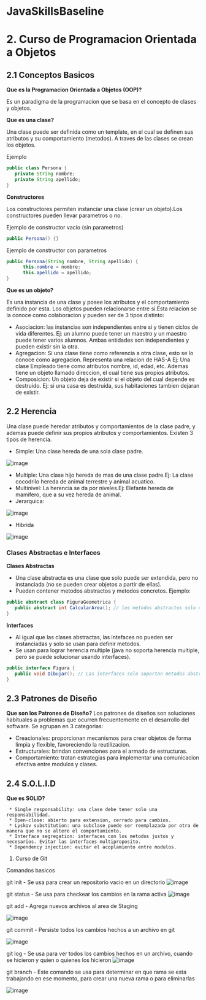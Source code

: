 # JavaSkillsBaseline

# 2. Curso de Programacion Orientada a Objetos

## 2.1 Conceptos Basicos

**Que es la Programacion Orientada a Objetos (OOP)?**

Es un paradigma de la programacion que se basa en el concepto de clases y objetos.

**Que es una clase?**

Una clase puede ser definida como un template, en el cual se definen sus atributos y su comportamiento (metodos). A traves de las clases se crean los objetos.

Ejemplo

```Java
public class Persona {
   private String nombre;
   private String apellido;
}
```

**Constructores**

Los constructores permiten instanciar una clase (crear un objeto).Los constructores pueden llevar parametros o no.

Ejemplo de constructor vacio (sin parametros)
```Java                                                                  
public Persona() {}
```
Ejemplo de constructor con parametros
```Java
public Persona(String nombre, String apellido) {
      this.nombre = nombre;
      this.apellido = apellido;
}
```

**Que es un objeto?**

Es una instancia de una clase y posee los atributos y el comportamiento definido por esta.
Los objetos pueden relacionarse entre si.Esta relacion se la conoce como colaboracion y pueden ser de 3 tipos distinto:
 - Asociacion: las instancias son independientes entre si y tienen ciclos de vida diferentes. Ej: un alumno puede tener un maestro y un maestro puede tener varios alumnos.
   Ambas entidades son independientes y pueden existir sin la otra.
 - Agregacion: Si una clase tiene como referencia a otra clase, esto se lo conoce como agregacion. Representa una relacion de HAS-A
   Ej: Una clase Empleado tiene como atributos nombre, id, edad, etc. Ademas tiene un objeto llamado direccion, el cual tiene sus propios atributos.
 - Composicion: Un objeto deja de existir si el objeto del cual depende es destruido. Ej: si una casa es destruida, sus habitaciones tambien dejaran de existir.

## 2.2 Herencia

Una clase puede heredar atributos y comportamientos de la clase padre, y ademas puede definir sus propios atributos y comportamientos.
Existen 3 tipos de herencia.
 * Simple: Una clase hereda de una sola clase padre.
 
 ![image](https://user-images.githubusercontent.com/40470742/123968044-42d7ff00-d98d-11eb-8afa-5a6e2899a643.png)
 * Multiple: Una clase hijo hereda de mas de una clase padre.Ej: La clase cocodrilo hereda de animal terrestre y animal acuatico.
 * Multinivel: La herencia se da por niveles.Ej: Elefante hereda de mamifero, que a su vez hereda de animal.
 * Jerarquica:
 
 ![image](https://user-images.githubusercontent.com/40470742/123968843-00fb8880-d98e-11eb-9a78-6bdaf4362956.png)
 
 * Hibrida
 
 ![image](https://user-images.githubusercontent.com/40470742/123968934-1a043980-d98e-11eb-84e2-419199751159.png)
 
 ### Clases Abstractas e Interfaces
 
 **Clases Abstractas**
  * Una clase abstracta es una clase que solo puede ser extendida, pero no instanciada (no se pueden crear objetos a partir de ellas).
  * Pueden contener metodos abstractos y metodos concretos.
  Ejemplo:
  ```Java
  public abstract class FiguraGeometrica {
     public abstract int CalcularArea(); // los metodos abstractos solo definen su encabezado, no contiene mas codigo
  }
  ```
 
 **Interfaces**
  * Al igual que las clases abstractas, las intefaces no pueden ser instanciadas y solo se usan para definir metodos.
  * Se usan para lograr herencia multiple (java no soporta herencia multiple, pero se puede solucionar usando interfaces).
  ```Java
  public interface Figura {
     public void Dibujar(); // Las interfaces solo soportan metodos abstractos
  }
  ```
  
  ## 2.3 Patrones de Diseño
  
  **Que son los Patrones de Diseño?**
  Los patrones de diseños son soluciones habituales a problemas que ocurren frecuentemente en el desarrollo del software. 
  Se agrupan en 3 categorias:
   * Creacionales: proporcionan mecanismos para crear objetos de forma limpia y flexible, favoreciendo la reutilizacion.
   * Estructurales: brindan convenciones para el armado de estructuras.
   * Comportamiento: tratan estrategias para implementar una comunicacion efectiva entre modulos y clases.
   
   ## 2.4 S.O.L.I.D
   
   **Que es SOLID?**
   
     * Single responsability: una clase debe tener solo una responsabilidad.
     * Open-close: abierto para extension, cerrado para cambios.
     * Lyskov substitution: una subclase puede ser reemplazada por otra de manera que no se altere el comportamiento.
     * Interface segregation: interfaces con los metodos justos y necesarios. Evitar las interfaces multiproposito.
     * Dependency injection: evitar el acoplamiento entre modulos.
    

 
1. Curso de Git

Comandos basicos

git init - 
Se usa para crear un repositorio vacio en un directorio
![image](https://user-images.githubusercontent.com/40470742/123145523-4b7f8100-d433-11eb-8019-591e788c2a97.png)

git status - 
Se usa para checkear los cambios en la rama activa
![image](https://user-images.githubusercontent.com/40470742/123145767-8b466880-d433-11eb-9681-d0085de29301.png)

git add - 
Agrega nuevos archivos al area de Staging

![image](https://user-images.githubusercontent.com/40470742/123145849-a2855600-d433-11eb-9897-b92491cab318.png)

git commit - 
Persiste todos los cambios hechos a un archivo en git

![image](https://user-images.githubusercontent.com/40470742/123145930-b92bad00-d433-11eb-8a08-10e4124d77e4.png)

git log - 
Se usa para ver todos los cambios hechos en un archivo, cuando se hicieron y quien o quienes los hicieron
![image](https://user-images.githubusercontent.com/40470742/123146037-d8c2d580-d433-11eb-9c50-e67f0c48bd6b.png)

git branch -
Este comando se usa para determinar en que rama se esta trabajando en ese momento, para crear una nueva rama o para eliminarlas

![image](https://user-images.githubusercontent.com/40470742/123808665-5882f100-d8c7-11eb-87ce-6d7689ccc679.png)




